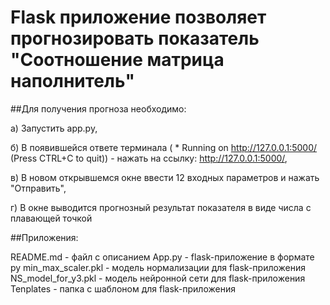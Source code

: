 # Flask приложение позволяет прогнозировать показатель "Соотношение матрица наполнитель"

##Для получения прогноза необходимо:

а) Запустить app.py,

б) В появившейся ответе терминала ( * Running on http://127.0.0.1:5000/ (Press CTRL+C to quit)) - нажать на ссылку: http://127.0.0.1:5000/,

в) В новом открывшемся окне ввести 12 входных параметров и нажать "Отправить",

г) В окне выводится прогнозный результат показателя в виде числа с плавающей точкой

##Приложения:

README.md - файл с описанием
App.py - flask-приложение в формате py
min_max_scaler.pkl - модель нормализации для flask-приложения
NS_model_for_y3.pkl - модель нейронной сети для flask-приложения
Tenplates - папка с шаблоном для flask-приложения
